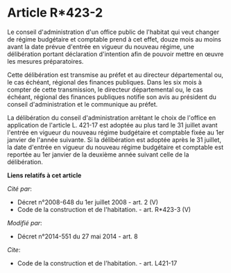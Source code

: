 # Article R*423-2

Le conseil d'administration d'un office public de l'habitat qui veut changer de régime budgétaire et comptable prend à cet
effet, douze mois au moins avant la date prévue d'entrée en vigueur du nouveau régime, une délibération portant déclaration
d'intention afin de pouvoir mettre en œuvre les mesures préparatoires. 

Cette délibération est transmise au préfet et au   directeur départemental ou, le cas échéant, régional des finances
publiques. Dans les six mois à compter de cette transmission, le   directeur départemental ou, le cas échéant, régional des
finances publiques notifie son avis au président du conseil d'administration et le communique au préfet. 

La délibération du conseil d'administration arrêtant le choix de l'office en application de l'article L. 421-17 est adoptée
au plus tard le 31 juillet avant l'entrée en vigueur du nouveau régime budgétaire et comptable fixée au 1er janvier de
l'année suivante. Si la délibération est adoptée après le 31 juillet, la date d'entrée en vigueur du nouveau régime
budgétaire et comptable est reportée au 1er janvier de la deuxième année suivant celle de la délibération.

**Liens relatifs à cet article**

_Cité par_:

  - Décret n°2008-648 du 1er juillet 2008 - art. 2 (V)
  - Code de la construction et de l'habitation. - art. R*423-3 (V)

_Modifié par_:

  - Décret n°2014-551 du 27 mai 2014 - art. 8

_Cite_:

  - Code de la construction et de l'habitation. - art. L421-17
